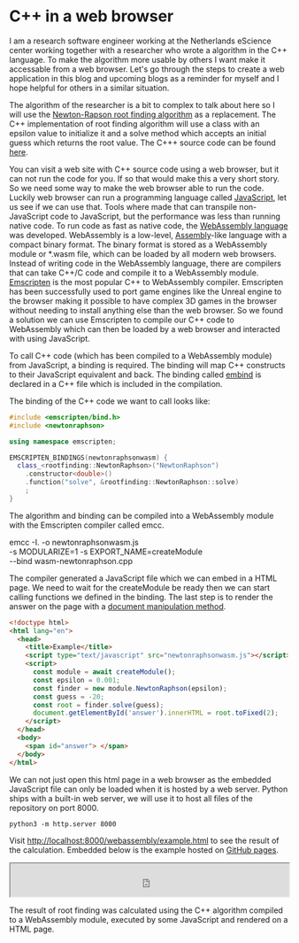 # C++ in a web browser

I am a research software engineer working at the Netherlands eScience center working together with a researcher who wrote a algorithm in the C++ language.
To make the algorithm more usable by others I want make it accessable from a web browser.
Let's go through the steps to create a web application in this blog and upcoming blogs as a reminder for myself and I hope helpful for others in a similar situation.

The algorithm of the researcher is a bit to complex to talk about here so I will use the [Newton-Rapson root finding algorithm](https://en.wikipedia.org/wiki/Newton%27s_method) as a replacement. The C++ implementation of root finding algorithm will use a class with an epsilon value to initialize it and a solve method which accepts an initial guess which returns the root value. The C+++ source code can be found [here](TODO).

You can visit a web site with C++ source code using a web browser, but it can not run the code for you. If so that would make this a very short story. So we need some way to make the web browser able to run the code. Luckily web browser can run a programming language called [JavaScript](https://developer.mozilla.org/en-US/docs/Web/javascript), let us see if we can use that. Tools where made that can transpile non-JavaScript code to JavaScript, but the performance was less than running native code. To run code as fast as native code, the [WebAssembly language](https://webassembly.org/) was developed. WebAssembly is a low-level, [Assembly](https://en.wikipedia.org/wiki/Assembly_language)-like language with a compact binary format. The binary format is stored as a WebAssembly module or *.wasm file, which can be loaded by all modern web browsers.
Instead of writing code in the WebAssembly language, there are compilers that can take C++/C code and compile it to a WebAssembly module. [Emscripten](https://emscripten.org/) is the most popular C++ to WebAssembly compiler. Emscripten has been successfully used to port game engines like the Unreal engine to the browser making it possible to have complex 3D games in the browser without needing to install anything else than the web browser. So we found a solution we can use Emscripten to compile our C++ code to WebAssembly which can then be loaded by a web browser and interacted with using JavaScript.

To call C++ code (which has been compiled to a WebAssembly module) from JavaScript, a binding is required. The binding will map C++ constructs to their JavaScript equivalent and back. The binding called [embind](https://emscripten.org/docs/porting/connecting_cpp_and_javascript/embind.html#embind) is declared in a C++ file which is included in the compilation.

The binding of the C++ code we want to call looks like:

```cpp
#include <emscripten/bind.h>
#include <newtonraphson>

using namespace emscripten;

EMSCRIPTEN_BINDINGS(newtonraphsonwasm) {
  class_<rootfinding::NewtonRaphson>("NewtonRaphson")
    .constructor<double>()
    .function("solve", &rootfinding::NewtonRaphson::solve)
    ;
}
```

The algorithm and binding can be compiled into a WebAssembly module with the Emscripten compiler called emcc.

emcc -I. -o newtonraphsonwasm.js \
  -s MODULARIZE=1 -s EXPORT_NAME=createModule \
  --bind wasm-newtonraphson.cpp

The compiler generated a JavaScript file which we can embed in a HTML page.
We need to wait for the createModule be ready then we can start calling functions we defined in the binding. The last step is to render the answer on the page with a [document manipulation method](https://developer.mozilla.org/en-US/docs/Web/API/Document/getElementById).

```html
<!doctype html>
<html lang="en">
  <head>
    <title>Example</title>
    <script type="text/javascript" src="newtonraphsonwasm.js"></script>
    <script>
      const module = await createModule();
      const epsilon = 0.001;
      const finder = new module.NewtonRaphson(epsilon);
      const guess = -20;
      const root = finder.solve(guess);
      document.getElementById('answer').innerHTML = root.toFixed(2);
    </script>
  </head>
  <body>
    <span id="answer"> </span>
  </body>
</html>
```

We can not just open this html page in a web browser as the embedded JavaScript file can only be loaded when it is hosted by a web server. Python ships with a built-in web server, we will use it to host all files of the repository on port 8000.

```shell
python3 -m http.server 8000
```

Visit [http://localhost:8000/webassembly/example.html](http://localhost:8000/webassembly/example.html) to see the result of the calculation. Embedded below is the example hosted on [GitHub pages](https://nlesc-jcer.github.io/cpp2wasm/webassembly/example.html).

<iframe width="100%" height="60" src="https://nlesc-jcer.github.io/cpp2wasm/webassembly/example.html" /></iframe>

The result of root finding was calculated using the C++ algorithm compiled to a WebAssembly module, executed by some JavaScript and rendered on a HTML page.
